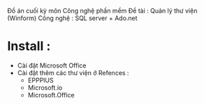 Đồ án cuối kỳ môn Công nghệ phần mềm
Đề tài : Quản lý thư viện (Winform) 
Công nghệ : SQL server + Ado.net

# Install :
- Cài đặt Microsoft Office
- Cài đặt thêm các thư viện ở Refences :
  + EPPPlUS
  + Microsoft.io
  + Microsoft.Office
